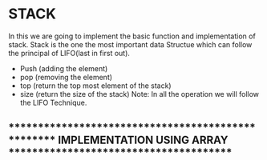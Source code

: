 # STACK
In this we are going to implement the basic function and implementation of stack.
Stack is the one the most important data Structue which can follow the principal of LIFO(last in first out).
- Push (adding the element)
- pop (removing the element)
- top (return the top most element of the stack)
- size (return the size of the stack)
Note: In all the operation we will follow the LIFO Technique.

************************************************** IMPLEMENTATION USING ARRAY **************************************
- 
